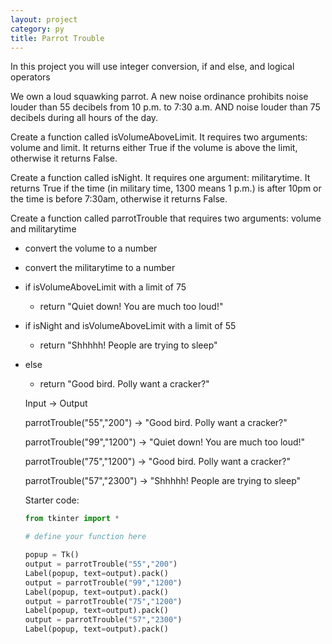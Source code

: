 ```yaml
---
layout: project
category: py
title: Parrot Trouble
---
```

In this project you will use integer conversion, if and else, and logical operators

We own a loud squawking parrot. A new noise ordinance prohibits noise louder than 55 decibels from 10 p.m. to 7:30 a.m. AND noise louder than 75 decibels during all hours of the day.

Create a function called isVolumeAboveLimit. It requires two arguments: volume and limit. It returns either True if the volume is above the limit, otherwise it returns False.

Create a function called isNight. It requires one argument: militarytime. It returns True if the time (in military time, 1300 means 1 p.m.) is after 10pm or the time is before 7:30am, otherwise it returns False.

Create a function called parrotTrouble that requires two arguments: volume and militarytime
- convert the volume to a number
- convert the militarytime to a number
- if isVolumeAboveLimit with a limit of 75
  - return "Quiet down! You are much too loud!"
- if isNight and isVolumeAboveLimit with a limit of 55
  - return "Shhhhh! People are trying to sleep"
- else
  - return "Good bird. Polly want a cracker?"


  Input &rarr; Output

  parrotTrouble("55","200") &rarr; "Good bird. Polly want a cracker?"

  parrotTrouble("99","1200") &rarr; "Quiet down! You are much too loud!"

  parrotTrouble("75","1200") &rarr; "Good bird. Polly want a cracker?"

  parrotTrouble("57","2300") &rarr; "Shhhhh! People are trying to sleep"

  Starter code:
  ```python
  from tkinter import *

  # define your function here

  popup = Tk()
  output = parrotTrouble("55","200")
  Label(popup, text=output).pack()
  output = parrotTrouble("99","1200")
  Label(popup, text=output).pack()
  output = parrotTrouble("75","1200")
  Label(popup, text=output).pack()
  output = parrotTrouble("57","2300")
  Label(popup, text=output).pack()
  ```
